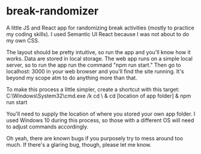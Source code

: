 # break-randomizer
A little JS and React app for randomizing break activities (mostly to practice my coding skills).
I used Semantic UI React because I was not about to do my own CSS.

The layout should be pretty intuitive, so run the app and you'll know how it works. Data are stored in local storage. The web app runs on a simple local server, so to run the app run the command "npm run start." Then go to localhost: 3000 in your web browser and you'll find the site running. It's beyond my scope atm to do anything more than that.

To make this process a little simpler, create a shortcut with this target:
C:\Windows\System32\cmd.exe /k cd \ & cd [location of app folder] & npm run start

You'll need to supply the location of where you stored your own app folder. I used Windows 10 during this process, so those with a different OS will need to adjust commands accordingly.

Oh yeah, there are known bugs if you purposely try to mess around too much. If there's a glaring bug, though, please let me know.
